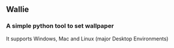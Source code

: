 ## Wallie
### A simple python tool to set wallpaper

It supports Windows, Mac and Linux (major Desktop Environments)

